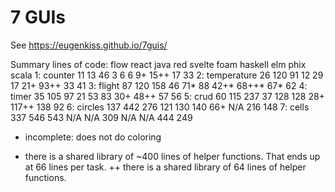 # 7 GUIs

See 
https://eugenkiss.github.io/7guis/


Summary lines of code:
				flow	react	java	red		svelte	foam	haskell	elm		phix	scala
1: counter		11		13		46		3		6		6		9+		15++	17		33
2: temperature	26		120		91		12		29		17		21+		93++	33		41
3: flight		87		120		158		46		71*		88		42+*	68++*	67*		62
4: timer		35		105		97		21		53		83		30+		48++	57		56
5: crud			60		115		237		37		128		128		28+		117++	138		92
6: circles		137		442		276		121		130		140		66+		N/A		216		148
7: cells		337		546		543 	N/A		N/A		309		N/A		N/A		444		249


* incomplete: does not do coloring
+ there is a shared library of ~400 lines of helper functions. That ends up at 66 lines per task.
++ there is a shared library of 64 lines of helper functions.

